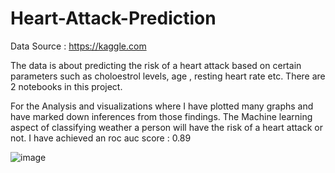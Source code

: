 # Heart-Attack-Prediction

Data Source : https://kaggle.com

The data is about predicting the risk of a heart attack based on certain parameters such as choloestrol levels, age , resting heart rate etc. There are 2 notebooks in this project.

For the Analysis and visualizations where I have plotted many graphs and have marked down inferences from those findings.
The Machine learning aspect of classifying weather a person will have the risk of a heart attack or not.
I have achieved an roc auc score : 0.89

![image](https://user-images.githubusercontent.com/53661841/222120547-bed389f6-8ed3-49ec-9573-d6c511d56686.png)
